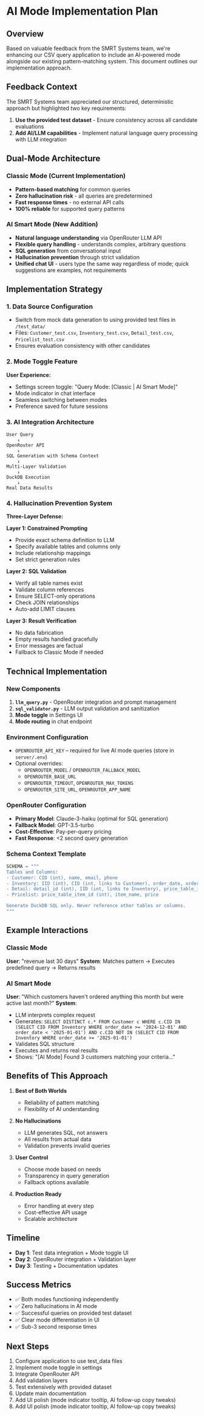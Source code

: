 # AI Mode Implementation Plan

## Overview
Based on valuable feedback from the SMRT Systems team, we're enhancing our CSV query application to include an AI-powered mode alongside our existing pattern-matching system. This document outlines our implementation approach.

## Feedback Context
The SMRT Systems team appreciated our structured, deterministic approach but highlighted two key requirements:
1. **Use the provided test dataset** - Ensure consistency across all candidate evaluations
2. **Add AI/LLM capabilities** - Implement natural language query processing with LLM integration

## Dual-Mode Architecture

### Classic Mode (Current Implementation)
- **Pattern-based matching** for common queries
- **Zero hallucination risk** - all queries are predetermined
- **Fast response times** - no external API calls
- **100% reliable** for supported query patterns

### AI Smart Mode (New Addition)
- **Natural language understanding** via OpenRouter LLM API
- **Flexible query handling** - understands complex, arbitrary questions
- **SQL generation** from conversational input
- **Hallucination prevention** through strict validation
- **Unified chat UI** - users type the same way regardless of mode; quick suggestions are examples, not requirements

## Implementation Strategy

### 1. Data Source Configuration
- Switch from mock data generation to using provided test files in `/test_data/`
- Files: `Customer_test.csv`, `Inventory_test.csv`, `Detail_test.csv`, `Pricelist_test.csv`
- Ensures evaluation consistency with other candidates

### 2. Mode Toggle Feature
**User Experience:**
- Settings screen toggle: "Query Mode: [Classic | AI Smart Mode]"
- Mode indicator in chat interface
- Seamless switching between modes
- Preference saved for future sessions

### 3. AI Integration Architecture

```
User Query
    ↓
OpenRouter API 
    ↓
SQL Generation with Schema Context
    ↓
Multi-Layer Validation
    ↓
DuckDB Execution
    ↓
Real Data Results
```

### 4. Hallucination Prevention System

**Three-Layer Defense:**

**Layer 1: Constrained Prompting**
- Provide exact schema definition to LLM
- Specify available tables and columns only
- Include relationship mappings
- Set strict generation rules

**Layer 2: SQL Validation**
- Verify all table names exist
- Validate column references
- Ensure SELECT-only operations
- Check JOIN relationships
- Auto-add LIMIT clauses

**Layer 3: Result Verification**
- No data fabrication
- Empty results handled gracefully
- Error messages are factual
- Fallback to Classic Mode if needed

## Technical Implementation

### New Components
1. **`llm_query.py`** - OpenRouter integration and prompt management
2. **`sql_validator.py`** - LLM output validation and sanitization
3. **Mode toggle** in Settings UI
4. **Mode routing** in chat endpoint

### Environment Configuration
- `OPENROUTER_API_KEY` – required for live AI mode queries (store in `server/.env`)
- Optional overrides:
  - `OPENROUTER_MODEL` / `OPENROUTER_FALLBACK_MODEL`
  - `OPENROUTER_BASE_URL`
  - `OPENROUTER_TIMEOUT`, `OPENROUTER_MAX_TOKENS`
  - `OPENROUTER_SITE_URL`, `OPENROUTER_APP_NAME`

### OpenRouter Configuration
- **Primary Model**: Claude-3-haiku (optimal for SQL generation)
- **Fallback Model**: GPT-3.5-turbo
- **Cost-Effective**: Pay-per-query pricing
- **Fast Response**: <2 second query generation

### Schema Context Template
```python
SCHEMA = """
Tables and Columns:
- Customer: CID (int), name, email, phone
- Inventory: IID (int), CID (int, links to Customer), order_date, order_total
- Detail: detail_id (int), IID (int, links to Inventory), price_table_item_id (int), quantity
- Pricelist: price_table_item_id (int), item_name, price

Generate DuckDB SQL only. Never reference other tables or columns.
"""
```

## Example Interactions

### Classic Mode
**User**: "revenue last 30 days"
**System**: Matches pattern → Executes predefined query → Returns results

### AI Smart Mode
**User**: "Which customers haven't ordered anything this month but were active last month?"
**System**:
- LLM interprets complex request
- Generates: `SELECT DISTINCT c.* FROM Customer c WHERE c.CID IN (SELECT CID FROM Inventory WHERE order_date >= '2024-12-01' AND order_date < '2025-01-01') AND c.CID NOT IN (SELECT CID FROM Inventory WHERE order_date >= '2025-01-01')`
- Validates SQL structure
- Executes and returns real results
- Shows: "[AI Mode] Found 3 customers matching your criteria..."

## Benefits of This Approach

1. **Best of Both Worlds**
   - Reliability of pattern matching
   - Flexibility of AI understanding

2. **No Hallucinations**
   - LLM generates SQL, not answers
   - All results from actual data
   - Validation prevents invalid queries

3. **User Control**
   - Choose mode based on needs
   - Transparency in query generation
   - Fallback options available

4. **Production Ready**
   - Error handling at every step
   - Cost-effective API usage
   - Scalable architecture

## Timeline
- **Day 1**: Test data integration + Mode toggle UI
- **Day 2**: OpenRouter integration + Validation layer
- **Day 3**: Testing + Documentation updates

## Success Metrics
- ✅ Both modes functioning independently
- ✅ Zero hallucinations in AI mode
- ✅ Successful queries on provided test dataset
- ✅ Clear mode differentiation in UI
- ✅ Sub-3 second response times

## Next Steps
1. Configure application to use test_data files
2. Implement mode toggle in settings
3. Integrate OpenRouter API
4. Add validation layers
5. Test extensively with provided dataset
6. Update main documentation
7. Add UI polish (mode indicator tooltip, AI follow-up copy tweaks)
7. Add UI polish (mode indicator tooltip, AI follow-up copy tweaks)
